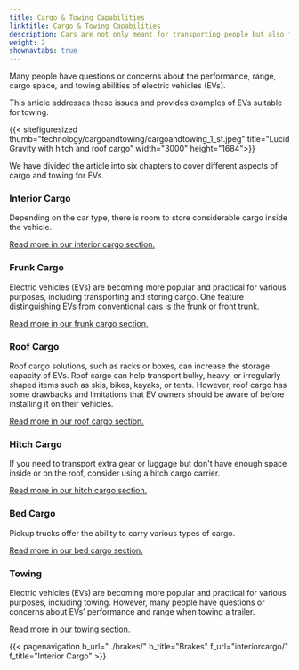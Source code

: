 ```yaml
---
title: Cargo & Towing Capabilities
linktitle: Cargo & Towing Capabilities
description: Cars are not only meant for transporting people but also for carrying various kinds of cargo, such as groceries, luggage, pets, or sports equipment.
weight: 2
shownavtabs: true
---
```

<!-- markdownlint-disable MD033 -->

Many people have questions or concerns about the performance, range, cargo space, and towing abilities of electric vehicles (EVs).

This article addresses these issues and provides examples of EVs suitable for towing.

{{< sitefiguresized thumb="technology/cargoandtowing/cargoandtowing_1_st.jpeg" title="Lucid Gravity with hitch and roof cargo" width="3000" height="1684">}}

We have divided the article into six chapters to cover different aspects of cargo and towing for EVs.

### Interior Cargo

Depending on the car type, there is room to store considerable cargo inside the vehicle.

[Read more in our interior cargo section.](interiorcargo/)

### Frunk Cargo

Electric vehicles (EVs) are becoming more popular and practical for various purposes, including transporting and storing cargo. One feature distinguishing EVs from conventional cars is the frunk or front trunk.

[Read more in our frunk cargo section.](frunkcargo/)

### Roof Cargo

Roof cargo solutions, such as racks or boxes, can increase the storage capacity of EVs. Roof cargo can help transport bulky, heavy, or irregularly shaped items such as skis, bikes, kayaks, or tents. However, roof cargo has some drawbacks and limitations that EV owners should be aware of before installing it on their vehicles.

[Read more in our roof cargo section.](roofcargo/)

### Hitch Cargo

If you need to transport extra gear or luggage but don't have enough space inside or on the roof, consider using a hitch cargo carrier.

[Read more in our hitch cargo section.](hitchcargo/)

### Bed Cargo

Pickup trucks offer the ability to carry various types of cargo.

[Read more in our bed cargo section.](bedcargo/)

### Towing

Electric vehicles (EVs) are becoming more popular and practical for various purposes, including towing. However, many people have questions or concerns about EVs’ performance and range when towing a trailer.

[Read more in our towing section.](towing/)

{{< pagenavigation b_url="../brakes/" b_title="Brakes" f_url="interiorcargo/" f_title="Interior Cargo" >}}